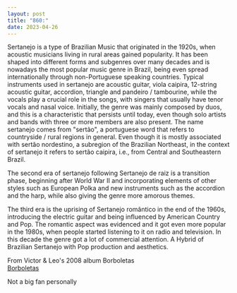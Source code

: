 ```yaml
---
layout: post
title: "860:"
date: 2023-04-26
---
```


Sertanejo is a type of Brazilian Music that originated in the 1920s, when acoustic musicians living in rural areas gained popularity. It has been shaped into different forms and subgenres over many decades and is nowadays the most popular music genre in Brazil, being even spread internationally through non-Portuguese speaking countries. Typical instruments used in sertanejo are acoustic guitar, viola caipira, 12-string acoustic guitar, accordion, triangle and pandeiro / tambourine, while the vocals play a crucial role in the songs, with singers that usually have tenor vocals and nasal voice. Initially, the genre was mainly composed by duos, and this is a characteristic that persists until today, even though solo artists and bands with three or more members are also present. The name sertanejo comes from "sertão", a portuguese word that refers to countryside / rural regions in general. Even though it is mostly associated with sertão nordestino, a subregion of the Brazilian Northeast, in the context of sertanejo it refers to sertão caipira, i.e., from Central and Southeastern Brazil.

The second era of sertanejo following Sertanejo de raiz is a transition phase, beginning after World War II and incorporating elements of other styles such as European Polka and new instruments such as the accordion and the harp, while also giving the genre more amorous themes.

The third era is the uprising of Sertanejo romântico in the end of the 1960s, introducing the electric guitar and being influenced by American Country and Pop. The romantic aspect was evidenced and it got even more popular in the 1980s, when people started listening to it on radio and television. In this decade the genre got a lot of commercial attention. A Hybrid of Brazilian Sertanejo with Pop production and aesthetics.

From Victor & Leo's 2008 album Borboletas  
[Borboletas](https://youtu.be/ToHf7SZfceE)

Not a big fan personally
